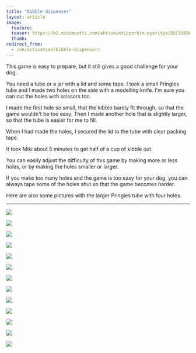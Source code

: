 ```yaml
---
title: "Kibble dispenser"
layout: article
image:
  feature:
  teaser: https://b2.minimuutti.com/aktivointi/purkin-pyoritys/DSC55886%20-%20Copy-245px.jpg
  thumb:
redirect_from:
  - /en/activation/kibble-dispenser/
---
```


This game is easy to prepare, but it still gives a good challenge for your dog.

You need a tube or a jar with a lid and some tape. I took a small Pringles tube and I made two holes on the side with a modelling knife. I'm sure you can cut the holes with scissors too.

I made the first hole so small, that the kibble barely fit through, so that the game wouldn't be too easy. Then I made another hole that is slightly larger, so that the tube is easier for me to fill.

When I had made the holes, I secured the lid to the tube with clear packing tape.

It took Miki about 5 minutes to get half of a cup of kibble out.

You can easily adjust the difficulty of this game by making more or less holes, or by making the holes smaller or larger.

If you make too many holes and the game is too easy for your dog, you can always tape some of the holes shut so that the game becomes harder.

Here are also some pictures with the larger Pringles tube with four holes.

---

![](https://b2.minimuutti.com/aktivointi/purkin-pyoritys/DSC55878-800px.jpg)

![](https://b2.minimuutti.com/aktivointi/purkin-pyoritys/DSC55886%20-%20Copy-800px.jpg)

![](https://b2.minimuutti.com/aktivointi/purkin-pyoritys/DSC55887-800px.jpg)

![](https://b2.minimuutti.com/aktivointi/purkin-pyoritys/DSC55948-800px.jpg)

![](https://b2.minimuutti.com/aktivointi/purkin-pyoritys/DSC55950-800px.jpg)

![](https://b2.minimuutti.com/aktivointi/purkin-pyoritys/DSC55953-800px.jpg)

![](https://b2.minimuutti.com/aktivointi/purkin-pyoritys/DSC55875-800px.jpg)

![](https://b2.minimuutti.com/aktivointi/purkin-pyoritys/DSC57567_-800px.jpg)

![](https://b2.minimuutti.com/aktivointi/purkin-pyoritys/DSC57603-800px.jpg)

![](https://b2.minimuutti.com/aktivointi/purkin-pyoritys/DSC57612-800px.jpg)

![](https://b2.minimuutti.com/aktivointi/purkin-pyoritys/DS03785-800px.jpg)

![](https://b2.minimuutti.com/aktivointi/purkin-pyoritys/DS03809-800px.jpg)

![](https://b2.minimuutti.com/aktivointi/purkin-pyoritys/DS03811-800px.jpg)

